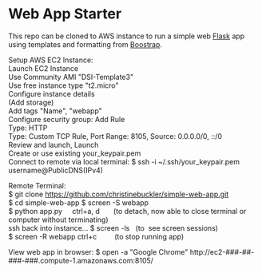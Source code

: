 # Web App Starter

This repo can be cloned to AWS instance to run a simple web [Flask](http://flask.pocoo.org/ "Flask") app using templates and formatting from [Boostrap](https://getbootstrap.com/ "Bootstrap").   

Setup AWS EC2 Instance:  
Launch EC2 Instance  
Use Community AMI "DSI-Template3"  
Use free instance type "t2.micro"  
Configure instance details  
(Add storage)  
Add tags "Name", "webapp"  
Configure security group: Add Rule  
  Type: HTTP  
  Type: Custom TCP Rule, Port Range: 8105, Source: 0.0.0.0/0, ::/0   
Review and launch, Launch  
Create or use existing your_keypair.pem  
Connect to remote via local terminal: $ ssh -i ~/.ssh/your_keypair.pem username@PublicDNS(IPv4)  

Remote Terminal:  
$ git clone https://github.com/christinebuckler/simple-web-app.git   
$ cd simple-web-app
$ screen -S webapp   
$ python app.py    
ctrl+a, d       (to detach, now able to close terminal or computer without terminating)  
ssh back into instance... 
$ screen -ls    (to  see screen sessions)  
$ screen -R webapp
ctrl+c          (to stop running app)  

View web app in browser:
$ open -a "Google Chrome" http://ec2-###-##-###-###.compute-1.amazonaws.com:8105/  
